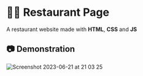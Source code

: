 # 👨‍🍳 Restaurant Page

A restaurant website made with **HTML**, **CSS** and **JS**

## 📷 Demonstration

![Screenshot 2023-06-21 at 21 03 25](https://github.com/galobponce/restaurant-page/assets/71038813/77fc08a7-0905-48e5-b396-f429cc1140a7)


